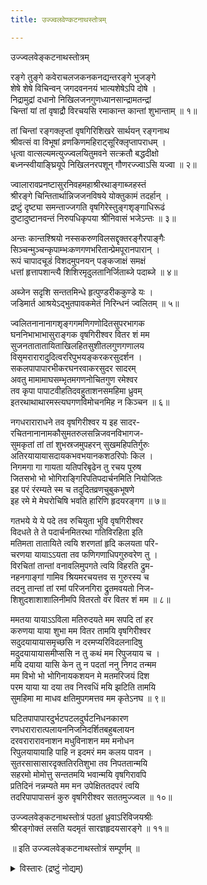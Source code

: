 ```yaml
---
title: उज्ज्वलवेण्कटनाथस्तोत्रम्

---
```

  
 उज्ज्वलवेङ्कटनाथस्तोत्रम्   
  
रङ्गे तुङ्गे कवेराचलजकनकनद्यन्तरङ्गे भुजङ्गे  
शेषे शेषे विचिन्वन् जगदवननयं भात्यशेषेऽपि दोषे ।  
निद्रामुद्रां दधानो निखिलजनगुणध्यानसान्द्रामतन्द्रां  
चिन्तां यां तां वृषाद्रौ विरचयसि रमाकान्त कान्तां शुभान्ताम् ॥ १॥  
  
तां चिन्तां रङ्गक्लृप्तां वृषगिरिशिखरे सार्थयन् रङ्गनाथ  
श्रीवत्सं वा विभूषां व्रणकिणमहिराट्सूरिक्लृप्तापराधम् ।  
धृत्वा वात्सल्यमत्युज्ज्वलयितुमवने सत्क्रतौ बद्धदीक्षो  
बध्नन्स्वीयाङ्घ्रियूपे निखिलनरपशून् गौणरज्ज्वाऽसि यज्वा ॥ २॥  
  
ज्वालारावप्रनष्टासुरनिवहमहाश्रीरथाङ्गाब्जहस्तं  
श्रीरङ्गे चिन्तितार्थान्निजजनविषये योक्तुकामं तदर्हान् ।  
द्रष्टुं दृष्ट्या समन्ताज्जगति वृषगिरेस्तुङ्गशृङ्गाधिरूढं  
दुष्टादुष्टानवन्तं निरुपधिकृपया श्रीनिवासं भजेऽन्तः ॥ ३॥  
  
अन्तः कान्तश्श्रियो नस्सकरुणविलसद्दृक्तरङ्गैरपाङ्गैः  
सिञ्चन्मुञ्चन्कृपाम्भःकणगणभरितान्प्रेमपूरानपारान् ।  
रूपं चापादचूडं विशदमुपनयन् पङ्कजाक्षं समक्षं  
धत्तां हृत्तापशान्त्यै शिशिरमृदुलतानिर्जिताब्जे पदाब्जे ॥ ४॥  
  
अब्जेन सदृशि सन्ततमिन्धे हृत्पुण्डरीककुण्डे यः ।  
जडिमार्त आश्रयेऽद्भुतपावकमेतं निरिन्धनं ज्वलितम् ॥ ५॥  
  
ज्वलितनानानागशृङ्गगमणिगणोदितसुपरभागक  
घननिभाभाभासुराङ्गक वृषगिरीश्वर वितर शं मम  
सुजनतातातायिताखिलहितसुशीतलगुणगणालय  
विसृमरारारादुदित्वररिपुभयङ्करकरसुदर्शन ।  
सकलपापापारभीकरघनरवाकरसुदर सादरम्  
अवतु मामामाघसम्भृतमगणनोचितगुण रमेश्वर  
तव कृपा पापाटवीहतिदवहुताशनसमहिमा ध्रुवम्  
इतरथाथाथारमस्त्यघगणविमोचनमिह न किञ्चन ॥ ६॥  
  
नगधराराराधने तव वृषगिरीश्वर य इह सादर-  
रचितनानानामकौसुमतरुलसन्निजवनविभागज-  
सुमकृतां तां तां शुभस्रजमुपहरन् सुखमहिपतिर्गुरुः  
अतिरयायायासदायकभवभयानकशठरिपोः किल ।  
निगमगा गा गायता यतिपरिबृढेन तु रचय पूरुष  
जितसभो भो भोगिराङ्गिरिपतिपदार्चनमिति नियोजितः  
इह परं रंरम्यते स्म च तदुदितव्रणचुबुकभूषणे  
इह रमे मे मेघरोचिषि भवति हारिणि हृदयरङ्गग ॥ ७॥  
  
गतभये ये ये पदे तव रुचियुता भुवि वृषगिरीश्वर  
विदधते ते ते पदार्चनमितरथा गतिविरहिता इति  
मतिमता तातायिते त्वयि शरणतां हृदि कलयता परि-  
चरणया यायाऽऽयता तव फणिगणाधिपगुरुवरेण तु ।  
विरचितां तान्तां वनावलिमुपगते त्वयि विहरति द्रुम-  
नहनगाङ्गां गामिव श्रियमरचयत्तव स गुरुरस्य च  
तदनु तान्तां तां रमां परिजनगिरा द्रुतमवयतो निज-  
शिशुदशाशाशालिनीमपि वितरतो वर वितर शं मम ॥ ८॥  
  
ममतया यायाऽऽविला मतिरुदयते मम सपदि तां हर  
करुणया याया शुभा मम वितर तामयि वृषगिरीश्वर  
सदुदयायायासमृच्छसि न दरमप्यरिविदलनादिषु  
मदुदयायायासमीप्ससि न तु कथं मम रिपुजयाय च ।  
मयि दयाया यासि केन तु न पदतां ननु निगद तन्मम  
मम विभो भो भोगिनायकशयन मे मतमरिजयं दिश  
परम याया या दया तव निरवधिं मयि झटिति तामयि  
सुमहिमा मा माधव क्षतिमुपगमत्तव मम कृतेऽनघ ॥ ९॥  
  
घटितपापापारदुर्भटपटलदुर्घटनिधनकारण  
रणधरारारात्पलायननिजनिदर्शितबहुबलायन  
दरवरारारावनाशन मधुविनाशन मम मनोधन  
रिपुलयायायाहि पाहि न इदमरं मम कलय पावन ।  
सुतरसासासारदृक्ततिरतिशुभा तव निपततान्मयि  
सहरमो मोमोत्तु सन्ततमयि भवान्मयि वृषगिरावपि  
प्रतिदिनं नन्नम्यते मम मन उपेक्षिततदपरं त्वयि  
तदरिपापापासनं कुरु वृषगिरीश्वर सततमुज्ज्वल ॥ १०॥  
  
उज्ज्वलवेङ्कटनाथस्तोत्रं पठतां ध्रुवाऽरिविजयश्रीः  
श्रीरङ्गोक्तं लसति यदमृतं सारज्ञहृदयसारङ्गे ॥ ११॥  
  
॥ इति उज्ज्वलवेङ्कटनाथस्तोत्रं सम्पूर्णम् ॥  
  
  
<details><summary>विस्तारः (द्रष्टुं नोद्यम्)</summary>

From a telugu book veNkaTeshakAvyakalApa 
</details>


  
  
